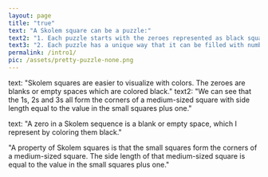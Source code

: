 ```yaml
---
layout: page
title: "true"
text: "A Skolem square can be a puzzle:"
text2: "1. Each puzzle starts with the zeroes represented as black squares."
text3: "2. Each puzzle has a unique way that it can be filled with numbers 1, 2, and so on."
permalink: /intro1/
pic: /assets/pretty-puzzle-none.png
---
```

text: "Skolem squares are easier to visualize with colors. The zeroes are blanks or empty spaces which are colored black." 
text2: "We can see that the 1s, 2s and 3s all form the corners of a medium-sized square with side length equal to the value in the small squares plus one."

text: "A zero in a Skolem sequence is a blank or empty space, which I represent by coloring them black."

"A property of Skolem squares is that the small squares form the corners of a medium-sized square. The side length of that medium-sized square is equal to the value in the small squares plus one."
